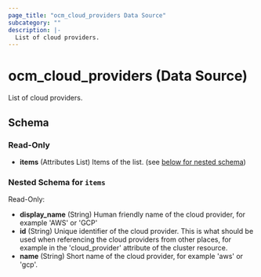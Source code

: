 ```yaml
---
page_title: "ocm_cloud_providers Data Source"
subcategory: ""
description: |-
  List of cloud providers.
---
```


# ocm_cloud_providers (Data Source)

List of cloud providers.

<!-- schema generated by tfplugindocs -->
## Schema

### Read-Only

- **items** (Attributes List) Items of the list. (see [below for nested schema](#nestedatt--items))

<a id="nestedatt--items"></a>
### Nested Schema for `items`

Read-Only:

- **display_name** (String) Human friendly name of the cloud provider, for example 'AWS' or 'GCP'
- **id** (String) Unique identifier of the cloud provider. This is what should be used when referencing the cloud providers from other places, for example in the 'cloud_provider' attribute of the cluster resource.
- **name** (String) Short name of the cloud provider, for example 'aws' or 'gcp'.



